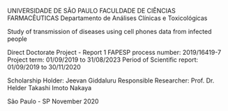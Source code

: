 UNIVERSIDADE DE SÃO PAULO
FACULDADE DE CIÊNCIAS FARMACÊUTICAS
Departamento de Análises Clínicas e Toxicológicas





Study of transmission of diseases using cell phones data from infected people


Direct Doctorate Project - Report 1
FAPESP process number: 2019/16419-7
Project term: 01/09/2019 to 31/08/2023
Period of Scientific report: 01/09/2019 to 30/11/2020


Scholarship Holder: Jeevan Giddaluru
Responsible Researcher: Prof. Dr. Helder Takashi Imoto Nakaya

São Paulo - SP
November 2020